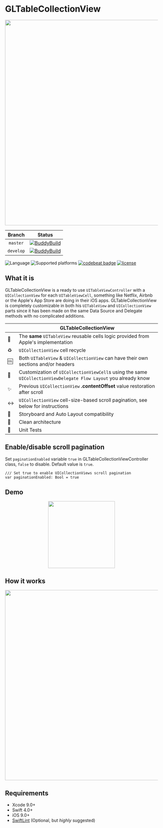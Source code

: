 # GLTableCollectionView

<p align="center">
    <img src="https://github.com/giulio92/GLTableCollectionView/blob/master/GitHub%20Page/Images/logo.png" width="675">
</p>

|**Branch**|**Status**|
|:--------:|:--------:|
|`master`|[![BuddyBuild](https://dashboard.buddybuild.com/api/statusImage?appID=592889ed482e8d00016f99eb&branch=master&build=latest)](https://dashboard.buddybuild.com/apps/592889ed482e8d00016f99eb/build/latest?branch=master)|
|`develop`|[![BuddyBuild](https://dashboard.buddybuild.com/api/statusImage?appID=592889ed482e8d00016f99eb&branch=develop&build=latest)](https://dashboard.buddybuild.com/apps/592889ed482e8d00016f99eb/build/latest?branch=develop)|

![Language](https://img.shields.io/badge/language-Swift%204.x-orange.svg)
![Supported platforms](https://img.shields.io/badge/platform-iOS-lightgrey.svg)
[![codebeat badge](https://codebeat.co/badges/5a29ccd4-fda0-45d1-ae57-e7158e01449a)](https://codebeat.co/projects/github-com-giulio92-gltablecollectionview)
[![license](https://img.shields.io/github/license/giulio92/GLTableCollectionView.svg)](https://github.com/giulio92/GLTableCollectionView/blob/master/LICENSE.txt)

## What it is
GLTableCollectionView is a ready to use `UITableViewController` with a `UICollectionView` for each `UITableViewCell`, something like Netflix, Airbnb or the Apple's App Store are doing in their iOS apps. GLTableCollectionView is completely customizable in both his `UITableView` and `UICollectionView` parts since it has been made on the same Data Source and Delegate methods with no complicated additions.

|          |  GLTableCollectionView  |
|----------|-------------------------------|
🔄|The **same** `UITableView` reusable cells logic provided from Apple's implementation
♻️|`UICollectionView` cell recycle
🆒|Both `UITableView` & `UICollectionView` can have their own sections and/or headers
🎨|Customization of `UICollectionViewCell`s using the same `UICollectionViewDelegate Flow Layout` you already know
✨|Previous `UICollectionView` **.contentOffset** value restoration after scroll
↔️|`UICollectionView` cell-size-based scroll pagination, see below for instructions
📐|Storyboard and Auto Layout compatibility
💎|Clean architecture
🔧|Unit Tests

## Enable/disable scroll pagination
Set `paginationEnabled` variable `true` in GLTableCollectionViewController class, `false` to disable. Default value is `true`.
```
/// Set true to enable UICollectionViews scroll pagination
var paginationEnabled: Bool = true
```

## Demo
<p align="center">
    <img src="https://github.com/giulio92/GLTableCollectionView/raw/master/GitHub%20Page/Images/demonstration.gif" width="220">
</p>

## How it works
<p align="center">
    <img src="https://github.com/giulio92/GLTableCollectionView/raw/master/GitHub%20Page/Images/diagram.png" width="625">
</p>

## Requirements
- Xcode 9.0+
- Swift 4.0+
- iOS 9.0+
- [SwiftLint](https://github.com/realm/SwiftLint) (Optional, but _highly_ suggested)